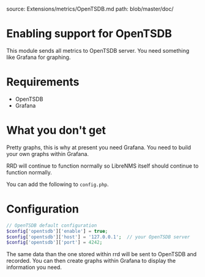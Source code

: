 source: Extensions/metrics/OpenTSDB.md
path: blob/master/doc/

# Enabling support for OpenTSDB

This module sends all metrics to OpenTSDB server. You need something
like Grafana for graphing.

# Requirements

- OpenTSDB
- Grafana

# What you don't get

 Pretty graphs, this is why at present you need Grafana. You need to
 build your own graphs within Grafana.

RRD will continue to function normally so LibreNMS itself should
continue to function normally.

You can add the following to `config.php`.

# Configuration

```php
// OpenTSDB default configuration
$config['opentsdb']['enable'] = true;
$config['opentsdb']['host'] = '127.0.0.1';  // your OpenTSDB server
$config['opentsdb']['port'] = 4242;
```

The same data than the one stored within rrd will be sent to OpenTSDB
and recorded. You can then create graphs within Grafana to display the
information you need.
